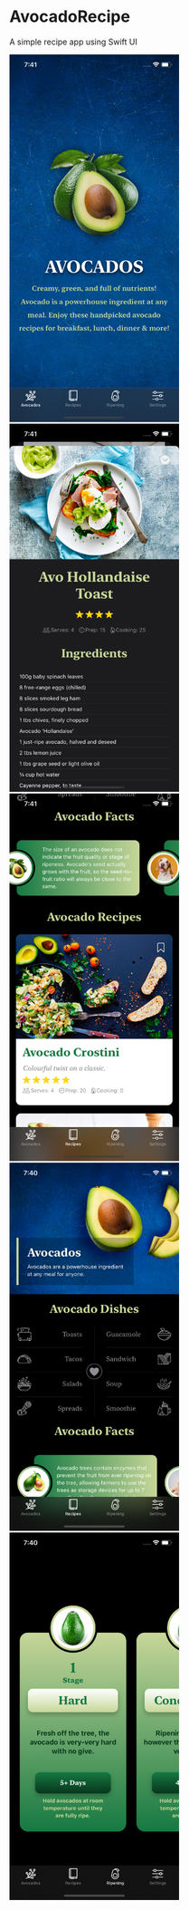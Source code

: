 # AvocadoRecipe
A simple recipe app using Swift UI

<img src = "Simulator%20Screen%20Shot%20-%20iPhone%2011%20-%202020-05-03%20at%2019.41.30.png" width ="300" />  <img src = "Simulator%20Screen%20Shot%20-%20iPhone%2011%20-%202020-05-03%20at%2019.41.19.png" width ="300" />  <img src = "Simulator%20Screen%20Shot%20-%20iPhone%2011%20-%202020-05-03%20at%2019.41.07.png" width ="300" />   <img src = "Simulator%20Screen%20Shot%20-%20iPhone%2011%20-%202020-05-03%20at%2019.40.55.png" width ="300" />   <img src = "Simulator%20Screen%20Shot%20-%20iPhone%2011%20-%202020-05-03%20at%2019.40.48.png" width ="300" />


